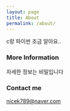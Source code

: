 ```yaml
---
layout: page
title: About
permalink: /about/
---
```


c랑 파이썬 조금 알아요..

### More Information

자세한 정보는 비밀입니다
### Contact me

[nicek789@naver.com](mailto:nicek789@naver.com)
